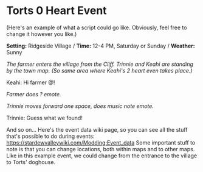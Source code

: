 # Torts 0 Heart Event
(Here's an example of what a script could go like. Obviously, feel free to change it however you like.)

**Setting:** Ridgeside Village / **Time:** 12-4 PM, Saturday or Sunday / **Weather:** Sunny

*The farmer enters the village from the Cliff. Trinnie and Keahi are standing by the town map. (So same area where Keahi's 2 heart even takes place.)*

Keahi: Hi farmer @!

*Farmer does ? emote.*

*Trinnie moves forward one space, does music note emote.*

Trinnie: Guess what we found!

And so on...
Here's the event data wiki page, so you can see all the stuff that's possible to do during events: https://stardewvalleywiki.com/Modding:Event_data
Some important stuff to note is that you can change locations, both within maps and to other maps. Like in this example event, we could change from the entrance to the village to Torts' doghouse.
